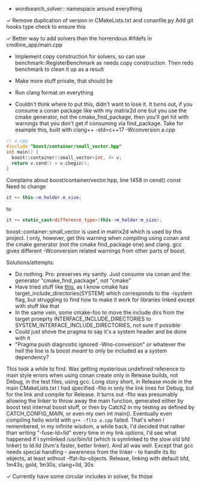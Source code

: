 - wordsearch_solver:: namespace around everything

✓ Remove duplication of version in CMakeLists.txt and conanfile.py
Add git hooks type check to ensure this

✓ Better way to add solvers than the horrendous #ifdefs in cmdline_app/main.cpp

- Implement copy construction for solvers, so can use benchmark::RegisterBenchmark as needs copy construction. Then redo benchmark to clean it up as a result

- Make more stuff private, that should be

- Run clang format on everything

- Couldn't think where to put this, didn't want to lose it.
  It turns out, if you consume a conan package like with my matrix2d one but you use the cmake generator, not the cmake_find_package,
  then you'll get hit with warnings that you don't get if consuming via find_package.
  Take for example this, built with
  clang++ -std=c++17 -Wconversion a.cpp

```cpp
// a.cpp
#include "boost/container/small_vector.hpp"
int main() {
  boost::container::small_vector<int, 4> v;
  return v.cend() > v.cbegin();
}
```

Complains about boost/container/vector.hpp, line 1458 in cend() const
Need to change
```cpp
it += this->m_holder.m_size;
```
to
```cpp
it += static_cast<difference_type>(this->m_holder.m_size);
```

boost::container::small_vector is used in matrix2d which is used by this project.
I only, however, get this warning when compiling using conan and the cmake generator (not the cmake find_package one) and clang.
gcc gives different -Wconversion related warnings from other parts of boost.

Solutions/attempts:
- Do nothing. Pro: preserves my sanity. Just consume via conan and the generator "cmake_find_package", not "cmake"
- Have tried stuff like [this](https://stackoverflow.com/q/52135983/8594193), as I know cmake has target_include_directories(SYSTEM) which corresponds to the -isystem flag, but struggling to find how to make it work for libraries linked except with stuff like that
- In the same vein, some cmake-foo to move the include dirs from the target proeprty INTERFACE_INCLUDE_DIRECTORIES to SYSTEM_INTERFACE_INCLUDE_DIRECTORIES, not sure if possible
- Could just shove the pragma to say it's a system header and be done with it
- "Pragma push diagnostic ignored -Wno-conversion" or whatever the hell the line is
Is boost *meant* to only be included as a system dependency?

This took a while to find.
Was getting mysterious undefined reference to main style errors when using conan create only in Release builds, not Debug, in the test files, using gcc.
Long story short, in Release mode in the main CMakeLists.txt I had specified -flto in only the link lines for Debug, but for the link and compile for Release.
It turns out -flto was presumably allowing the linker to throw away the main function, generated either by boost test internal boost stuff, or then by Catch2 in my testing
as defined by CATCH_CONFIG_MAIN, or even my own int main().
Eventually even compiling hello world with `g++ -flto a.cpp` failed.
That's when I remembered, in my infinite wisdom, a while back, I'd decided that rather than writing "-fuse-ld=lld" every time in my link options, I'd see what happened if I symlinked /usr/bin/ld (which is symlinked to the slow old bfd linker) to ld.lld (llvm's faster, better linker). And all was well. Except that gcc needs special handling - awareness from the linker - to handle its lto objects, at least without -ffat-lto-objects.
Release, linking with default bfd, 1m43s, gold, 1m30s, clang+lld, 30s


✓ Currently have some circular includes in solver, fix those
